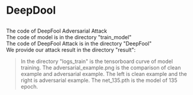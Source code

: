 # DeepDool
##
The code of DeepFool Adversarial Attack  
The code of model is in the directory "train_model"  
The code of DeepFool Attack is in the directory "DeepFool"  
We provide our attack result in the directory "result":  
>In the directory "logs_train" is the tensorboard curve of model training.
The adversarial_example.png is the comparison of clean example and adversarial example. The left is clean example and the right is adversarial example.
The net_135.pth is the model of 135 epoch. 